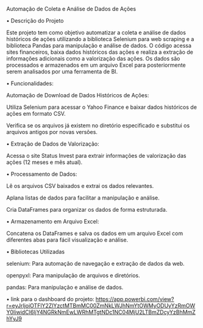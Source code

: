 Automação de Coleta e Análise de Dados de Ações


• Descrição do Projeto

Este projeto tem como objetivo automatizar a coleta e análise de dados históricos de ações utilizando a biblioteca Selenium para web scraping e a biblioteca Pandas para manipulação e análise de dados. O código acessa sites financeiros, baixa dados históricos das ações e realiza a extração de informações adicionais como a valorização das ações. Os dados são processados e armazenados em um arquivo Excel para posteriormente serem analisados por uma ferramenta de BI.


• Funcionalidades:

Automação de Download de Dados Históricos de Ações:

Utiliza Selenium para acessar o Yahoo Finance e baixar dados históricos de ações em formato CSV.

Verifica se os arquivos já existem no diretório especificado e substitui os arquivos antigos por novas versões.

• Extração de Dados de Valorização:

Acessa o site Status Invest para extrair informações de valorização das ações (12 meses e mês atual).


• Processamento de Dados:

Lê os arquivos CSV baixados e extrai os dados relevantes.

Aplana listas de dados para facilitar a manipulação e análise.

Cria DataFrames para organizar os dados de forma estruturada.

• Armazenamento em Arquivo Excel:

Concatena os DataFrames e salva os dados em um arquivo Excel com diferentes abas para fácil visualização e análise.


• Bibliotecas Utilizadas

selenium: Para automação de navegação e extração de dados da web.

openpyxl: Para manipulação de arquivos e diretórios.

pandas: Para manipulação e análise de dados.

• link para o dashboard do projeto: https://app.powerbi.com/view?r=eyJrIjoiOTFlY2ZlYzctMTBmMC00ZmNkLWJhNmYtOWMyODUyYzRmOWY0IiwidCI6IjY4NGRkNmEwLWRhMTgtNDc1NC04MjU2LTBmZDcyYzBhMmZhYyJ9
